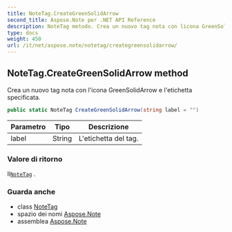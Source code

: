 ```yaml
---
title: NoteTag.CreateGreenSolidArrow
second_title: Aspose.Note per .NET API Reference
description: NoteTag metodo. Crea un nuovo tag nota con licona GreenSolidArrow e letichetta specificata.
type: docs
weight: 450
url: /it/net/aspose.note/notetag/creategreensolidarrow/
---
```

## NoteTag.CreateGreenSolidArrow method

Crea un nuovo tag nota con l'icona GreenSolidArrow e l'etichetta specificata.

```csharp
public static NoteTag CreateGreenSolidArrow(string label = "")
```

| Parametro | Tipo | Descrizione |
| --- | --- | --- |
| label | String | L'etichetta del tag. |

### Valore di ritorno

Il[`NoteTag`](../) .

### Guarda anche

* class [NoteTag](../)
* spazio dei nomi [Aspose.Note](../../notetag/)
* assemblea [Aspose.Note](../../../)


